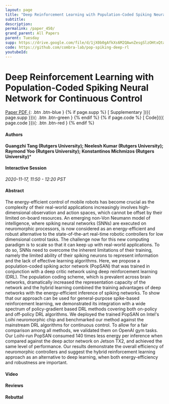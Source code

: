 ```yaml
---
layout: page
title: "Deep Reinforcement Learning with Population-Coded Spiking Neural Network for Continuous Control"
subtitle: 
description:
permalink: /paper_450/
grand_parent: All Papers
parent: Tuesday
supp: https://drive.google.com/file/d/1jX0b0gAfkXs6M2QAwnZesgSlzOHtxQta/view
code: https://github.com/combra-lab/pop-spiking-deep-rl
youtubeId: 
---
```


# Deep Reinforcement Learning with Population-Coded Spiking Neural Network for Continuous Control

[<i class="fa fa-file-text-o" aria-hidden="true"></i> Paper PDF ](https://drive.google.com/file/d/1ISjZ00GBnvJ8GE3K10aN91iphURPP5e2/view){: .btn .btn-blue } {% if page.supp %} [<i class="fa fa-file-text-o" aria-hidden="true"></i> Supplementary ]({{ page.supp }}){: .btn .btn-green } {% endif %} {% if page.code %} [<i class="fa fa-github" aria-hidden="true"></i> Code]({{ page.code }}){: .btn .btn-red }
{% endif %}

#### Authors
**Guangzhi Tang (Rutgers University); Neelesh Kumar (Rutgers University); Raymond Yoo (Rutgers University); Konstantinos  Michmizos (Rutgers University)***

#### Interactive Session
*2020-11-17, 11:50 - 12:20 PST*

#### Abstract
The energy-efficient control of mobile robots has become crucial as the complexity of their real-world applications increasingly involves high-dimensional observation and action spaces, which cannot be offset by their limited on-board resources. An emerging non-Von Neumann model of intelligence, where spiking neural networks (SNNs) are executed on neuromorphic processors, is now considered as an energy-efficient and robust alternative to the state-of-the-art real-time robotic controllers for low dimensional control tasks. The challenge now for this new computing paradigm is to scale so that it can keep up with real-world applications. To do so, SNNs need to overcome the inherent limitations of their training, namely the limited ability of their spiking neurons to represent information and the lack of effective learning algorithms. Here, we propose a population-coded spiking actor network (PopSAN) that was trained in conjunction with a deep critic network using deep reinforcement learning (DRL). The population coding scheme, which is prevalent across brain networks, dramatically increased the representation capacity of the network and the hybrid learning combined the training advantages of deep networks with the energy-efficient inference of spiking networks. To show that our approach can be used for general-purpose spike-based reinforcement learning, we demonstrated its integration with a wide spectrum of policy-gradient based DRL methods covering both on-policy and off-policy DRL algorithms. We deployed the trained PopSAN on Intel's Loihi neuromorphic chip and benchmarked our method against the mainstream DRL algorithms for continuous control. To allow for a fair comparison among all methods, we validated them on OpenAI gym tasks. Our Loihi-run PopSAN consumed 140 times less energy per inference when compared against the deep actor network on Jetson TX2, and achieved the same level of performance. Our results demonstrate the overall efficiency of neuromorphic controllers and suggest the hybrid reinforcement learning approach as an alternative to deep learning, when both energy-efficiency and robustness are important.

#### Video 

#### Reviews

#### Rebuttal
